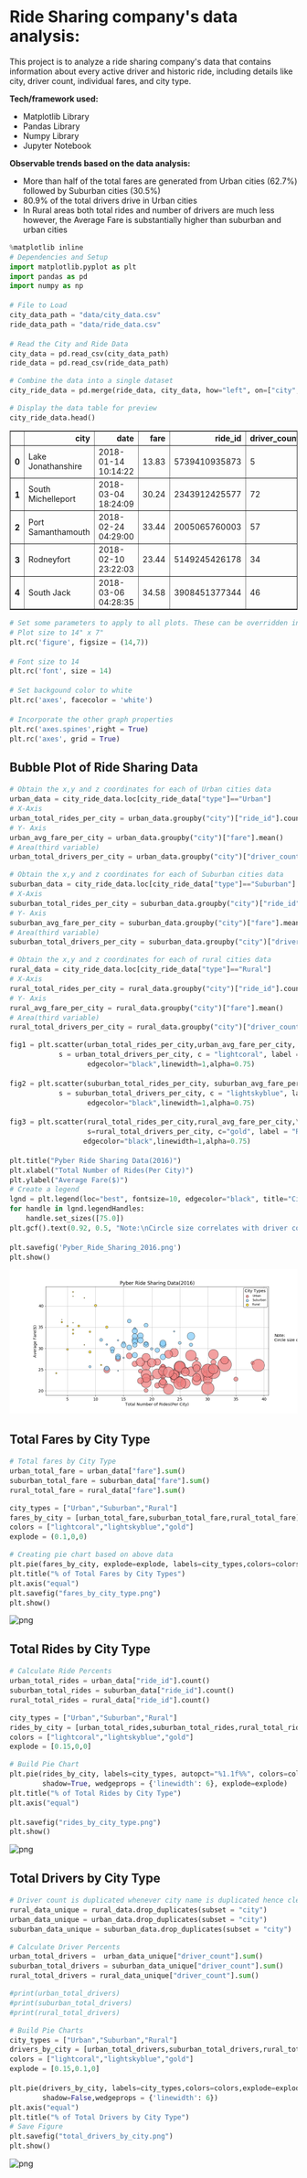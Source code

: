 
# Ride Sharing company's data analysis:
This project is to analyze a ride sharing company's data that contains information about every active driver and historic ride, including details like city, driver count, individual fares, and city type.

**Tech/framework used:**
* Matplotlib Library
* Pandas Library
* Numpy Library
* Jupyter Notebook

**Observable trends based on the data analysis:**
* More than half of the total fares are generated from Urban cities (62.7%) followed by Suburban cities (30.5%)
* 80.9% of the total drivers drive in Urban cities
* In Rural areas both total rides and number of drivers are much less however, the Average Fare is substantially higher than suburban and urban cities



```python
%matplotlib inline
# Dependencies and Setup
import matplotlib.pyplot as plt
import pandas as pd
import numpy as np

# File to Load
city_data_path = "data/city_data.csv"
ride_data_path = "data/ride_data.csv"

# Read the City and Ride Data
city_data = pd.read_csv(city_data_path)
ride_data = pd.read_csv(ride_data_path)
```


```python
# Combine the data into a single dataset
city_ride_data = pd.merge(ride_data, city_data, how="left", on=["city","city"])
```


```python
# Display the data table for preview
city_ride_data.head()
```




<div>
<style scoped>
    .dataframe tbody tr th:only-of-type {
        vertical-align: middle;
    }

    .dataframe tbody tr th {
        vertical-align: top;
    }

    .dataframe thead th {
        text-align: right;
    }
</style>
<table border="1" class="dataframe">
  <thead>
    <tr style="text-align: right;">
      <th></th>
      <th>city</th>
      <th>date</th>
      <th>fare</th>
      <th>ride_id</th>
      <th>driver_count</th>
      <th>type</th>
    </tr>
  </thead>
  <tbody>
    <tr>
      <th>0</th>
      <td>Lake Jonathanshire</td>
      <td>2018-01-14 10:14:22</td>
      <td>13.83</td>
      <td>5739410935873</td>
      <td>5</td>
      <td>Urban</td>
    </tr>
    <tr>
      <th>1</th>
      <td>South Michelleport</td>
      <td>2018-03-04 18:24:09</td>
      <td>30.24</td>
      <td>2343912425577</td>
      <td>72</td>
      <td>Urban</td>
    </tr>
    <tr>
      <th>2</th>
      <td>Port Samanthamouth</td>
      <td>2018-02-24 04:29:00</td>
      <td>33.44</td>
      <td>2005065760003</td>
      <td>57</td>
      <td>Urban</td>
    </tr>
    <tr>
      <th>3</th>
      <td>Rodneyfort</td>
      <td>2018-02-10 23:22:03</td>
      <td>23.44</td>
      <td>5149245426178</td>
      <td>34</td>
      <td>Urban</td>
    </tr>
    <tr>
      <th>4</th>
      <td>South Jack</td>
      <td>2018-03-06 04:28:35</td>
      <td>34.58</td>
      <td>3908451377344</td>
      <td>46</td>
      <td>Urban</td>
    </tr>
  </tbody>
</table>
</div>




```python
# Set some parameters to apply to all plots. These can be overridden in each plot if desired
# Plot size to 14" x 7"
plt.rc('figure', figsize = (14,7))

# Font size to 14
plt.rc('font', size = 14)

# Set backgound color to white
plt.rc('axes', facecolor = 'white')

# Incorporate the other graph properties
plt.rc('axes.spines',right = True)
plt.rc('axes', grid = True)
```

## Bubble Plot of Ride Sharing Data


```python
# Obtain the x,y and z coordinates for each of Urban cities data
urban_data = city_ride_data.loc[city_ride_data["type"]=="Urban"]
# X-Axis
urban_total_rides_per_city = urban_data.groupby("city")["ride_id"].count()
# Y- Axis
urban_avg_fare_per_city = urban_data.groupby("city")["fare"].mean()
# Area(third variable)
urban_total_drivers_per_city = urban_data.groupby("city")["driver_count"].sum()
```


```python
# Obtain the x,y and z coordinates for each of Suburban cities data
suburban_data = city_ride_data.loc[city_ride_data["type"]=="Suburban"]
# X-Axis
suburban_total_rides_per_city = suburban_data.groupby("city")["ride_id"].count()
# Y- Axis
suburban_avg_fare_per_city = suburban_data.groupby("city")["fare"].mean()
# Area(third variable)
suburban_total_drivers_per_city = suburban_data.groupby("city")["driver_count"].sum()
```


```python
# Obtain the x,y and z coordinates for each of rural cities data
rural_data = city_ride_data.loc[city_ride_data["type"]=="Rural"]
# X-Axis
rural_total_rides_per_city = rural_data.groupby("city")["ride_id"].count()
# Y- Axis
rural_avg_fare_per_city = rural_data.groupby("city")["fare"].mean()
# Area(third variable)
rural_total_drivers_per_city = rural_data.groupby("city")["driver_count"].sum()
```


```python
fig1 = plt.scatter(urban_total_rides_per_city,urban_avg_fare_per_city, \
            s = urban_total_drivers_per_city, c = "lightcoral", label = "Urban", \
                   edgecolor="black",linewidth=1,alpha=0.75)

fig2 = plt.scatter(suburban_total_rides_per_city, suburban_avg_fare_per_city, \
            s = suburban_total_drivers_per_city, c = "lightskyblue", label = "Suburban", \
                   edgecolor="black",linewidth=1,alpha=0.75)

fig3 = plt.scatter(rural_total_rides_per_city,rural_avg_fare_per_city,\
                   s=rural_total_drivers_per_city, c="gold", label = "Rural",\
                  edgecolor="black",linewidth=1,alpha=0.75)

plt.title("Pyber Ride Sharing Data(2016)")
plt.xlabel("Total Number of Rides(Per City)")
plt.ylabel("Average Fare($)")
# Create a legend
lgnd = plt.legend(loc="best", fontsize=10, edgecolor="black", title="City Types")
for handle in lgnd.legendHandles:
    handle.set_sizes([75.0])
plt.gcf().text(0.92, 0.5, "Note:\nCircle size correlates with driver count per city.", fontsize=14)

plt.savefig('Pyber_Ride_Sharing_2016.png')
plt.show()
```

![Alt text](Pyber_Ride_Sharing_2016.png?raw=true "Optional Title")


## Total Fares by City Type


```python
# Total fares by City Type
urban_total_fare = urban_data["fare"].sum()
suburban_total_fare = suburban_data["fare"].sum()
rural_total_fare = rural_data["fare"].sum()
```


```python
city_types = ["Urban","Suburban","Rural"]
fares_by_city = [urban_total_fare,suburban_total_fare,rural_total_fare]
colors = ["lightcoral","lightskyblue","gold"]
explode = (0.1,0,0)
```


```python
# Creating pie chart based on above data
plt.pie(fares_by_city, explode=explode, labels=city_types,colors=colors,autopct="%1.1f%%",shadow=False,startangle=75)
plt.title("% of Total Fares by City Types")
plt.axis("equal")
plt.savefig("fares_by_city_type.png")
plt.show()
```


![png](output_13_0.png)


## Total Rides by City Type


```python
# Calculate Ride Percents
urban_total_rides = urban_data["ride_id"].count()
suburban_total_rides = suburban_data["ride_id"].count()
rural_total_rides = rural_data["ride_id"].count()
```


```python
city_types = ["Urban","Suburban","Rural"]
rides_by_city = [urban_total_rides,suburban_total_rides,rural_total_rides]
colors = ["lightcoral","lightskyblue","gold"]
explode = [0.15,0,0]
```


```python
# Build Pie Chart
plt.pie(rides_by_city, labels=city_types, autopct="%1.1f%%", colors=colors, \
        shadow=True, wedgeprops = {'linewidth': 6}, explode=explode)
plt.title("% of Total Rides by City Type")
plt.axis("equal")

plt.savefig("rides_by_city_type.png")
plt.show()
```


![png](output_17_0.png)


## Total Drivers by City Type


```python
# Driver count is duplicated whenever city name is duplicated hence cleaning the data for getting the appropriate driver count
rural_data_unique = rural_data.drop_duplicates(subset = "city")
urban_data_unique = urban_data.drop_duplicates(subset = "city")
suburban_data_unique = suburban_data.drop_duplicates(subset = "city")
```


```python
# Calculate Driver Percents
urban_total_drivers =  urban_data_unique["driver_count"].sum()
suburban_total_drivers = suburban_data_unique["driver_count"].sum()
rural_total_drivers = rural_data_unique["driver_count"].sum()
```


```python
#print(urban_total_drivers)
#print(suburban_total_drivers)
#print(rural_total_drivers)
```


```python
# Build Pie Charts
city_types = ["Urban","Suburban","Rural"]
drivers_by_city = [urban_total_drivers,suburban_total_drivers,rural_total_drivers]
colors = ["lightcoral","lightskyblue","gold"]
explode = [0.15,0.1,0]

plt.pie(drivers_by_city, labels=city_types,colors=colors,explode=explode,autopct="%1.1f%%", \
        shadow=False,wedgeprops = {'linewidth': 6})
plt.axis("equal")
plt.title("% of Total Drivers by City Type")
# Save Figure
plt.savefig("total_drivers_by_city.png")
plt.show()
```


![png](output_22_0.png)

